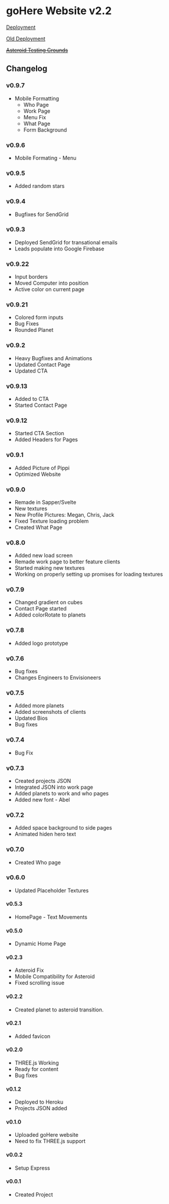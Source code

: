 # goHere Website v2.2
[Deployment](https://gh-gh.herokuapp.com/)

[Old Deployment](https://gohere-test.herokuapp.com/)

~~[Asteroid Testing Grounds](https://gohere-test.herokuapp.com/testgrounds.html)~~



## Changelog
### v0.9.7
*  Mobile Formatting 
    - Who Page
    - Work Page
    - Menu Fix
    - What Page
    - Form Background
### v0.9.6
* Mobile Formating - Menu
### v0.9.5
* Added random stars
### v0.9.4
* Bugfixes for SendGrid
### v0.9.3
* Deployed SendGrid for transational emails
* Leads populate into Google Firebase
### v0.9.22
* Input borders
* Moved Computer into position
* Active color on current page
### v0.9.21
* Colored form inputs
* Bug Fixes
* Rounded Planet
### v0.9.2
* Heavy Bugfixes and Animations
* Updated Contact Page
* Updated CTA
### v0.9.13
* Added to CTA
* Started Contact Page
### v0.9.12
* Started CTA Section
* Added Headers for Pages
### v0.9.1
* Added Picture of Pippi
* Optimized Website
### v0.9.0
* Remade in Sapper/Svelte
* New textures
* New Profile Pictures: Megan, Chris, Jack
* Fixed Texture loading problem
* Created What Page
### v0.8.0
* Added new load screen
* Remade work page to better feature clients
* Started making new textures
* Working on properly setting up promises for loading textures
### v0.7.9
* Changed gradient on cubes
* Contact Page started
* Added colorRotate to planets
### v0.7.8
* Added logo prototype
### v0.7.6
* Bug fixes
* Changes Engineers to Envisioneers
### v0.7.5
* Added more planets
* Added screenshots of clients
* Updated Bios
* Bug fixes
### v0.7.4
* Bug Fix
### v0.7.3
* Created projects JSON
* Integrated JSON into work page
* Added planets to work and who pages
* Added new font - Abel
### v0.7.2
* Added space background to side pages
* Animated hiden hero text
### v0.7.0
* Created Who page
### v0.6.0
* Updated Placeholder Textures
#### v0.5.3
* HomePage - Text Movements
#### v0.5.0
* Dynamic Home Page
#### v0.2.3
* Asteroid Fix
* Mobile Compatibility for Asteroid
* Fixed scrolling issue
#### v0.2.2
* Created planet to asteroid transition.
#### v0.2.1
* Added favicon
#### v0.2.0
* THREE.js Working 
* Ready for content
* Bug fixes
#### v0.1.2
* Deployed to Heroku
* Projects JSON added
#### v0.1.0
* Uploaded goHere website
* Need to fix THREE.js support
#### v0.0.2 
* Setup Express
#### v0.0.1 
* Created Project

